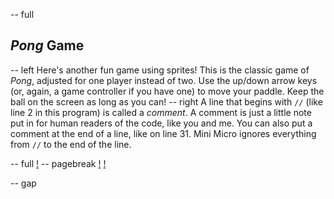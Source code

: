 -- full
## _Pong_ Game
-- left
Here's another fun game using sprites!  This is the classic game of _Pong_, adjusted for one player instead of two.  Use the up/down arrow keys (or, again, a game controller if you have one) to move your paddle.  Keep the ball on the screen as long as you can!
-- right
A line that begins with `//` (like line 2 in this program) is called a *comment*.  A comment is just a little note put in for human readers of the code, like you and me.  You can also put a comment at the end of a line, like on line 31.  Mini Micro ignores everything from `//` to the end of the line.

-- full
[!](p36-listing1a.png)
-- pagebreak
[!](p36-listing1b.png)
[!](p36-pongBot.png)

-- gap
